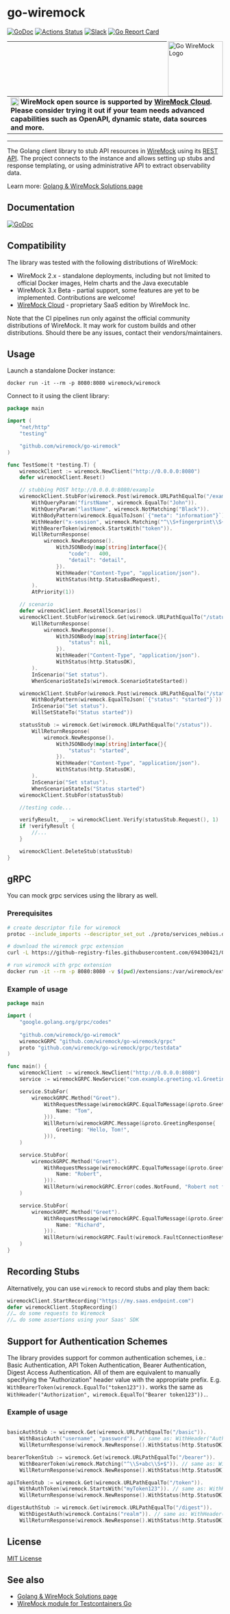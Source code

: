 # go-wiremock

[![GoDoc](https://godoc.org/github.com/wiremock/go-wiremock?status.svg)](http://godoc.org/github.com/wiremock/go-wiremock)
[![Actions Status](https://github.com/wiremock/go-wiremock/workflows/build/badge.svg)](https://github.com/wiremock/go-wiremock/actions?query=workflow%3Abuild)
[![Slack](https://img.shields.io/badge/slack.wiremock.org-%23wiremock—go-brightgreen?style=flat&logo=slack)](https://slack.wiremock.org/)
[![Go Report Card](https://goreportcard.com/badge/github.com/wiremock/go-wiremock)](https://goreportcard.com/report/github.com/wiremock/go-wiremock)

<a href="https://go.wiremock.org" target="_blank">
    <img width="128px" align="right" src="docs/images/logo/logo.png" alt="Go WireMock Logo"/>
</a>

---

<table>
<tr>
<td>
<img src="https://wiremock.org/images/wiremock-cloud/wiremock_cloud_logo.png" alt="WireMock Cloud Logo" height="20" align="left">
<strong>WireMock open source is supported by <a href="https://www.wiremock.io/cloud-overview?utm_source=github.com&utm_campaign=go-wiremock-README.md-banner">WireMock Cloud</a>. Please consider trying it out if your team needs advanced capabilities such as OpenAPI, dynamic state, data sources and more.</strong>
</td>
</tr>
</table>

---

The Golang client library to stub API resources in [WireMock](https://wiremock.org) using its
[REST API](https://wiremock.org/docs/api/).
The project connects to the instance and allows
setting up stubs and response templating,
or using administrative API to extract observability data.

Learn more: [Golang & WireMock Solutions page]( https://wiremock.org/docs/solutions/golang/)

## Documentation

[![GoDoc](https://godoc.org/github.com/wiremock/go-wiremock?status.svg)](http://godoc.org/github.com/wiremock/go-wiremock)

## Compatibility

The library was tested with the following distributions
of WireMock:

- WireMock 2.x - standalone deployments, including but not limited to official Docker images, Helm charts and the Java executable
- WireMock 3.x Beta - partial support, some features are
  yet to be implemented. Contributions are welcome!
- [WireMock Cloud](https://www.wiremock.io/product) -
  proprietary SaaS edition by WireMock Inc.

Note that the CI pipelines run only against the official community distributions of WireMock.
It may work for custom builds and other distributions.
Should there be any issues, contact their vendors/maintainers.

## Usage

Launch a standalone Docker instance:

```shell
docker run -it --rm -p 8080:8080 wiremock/wiremock
```

Connect to it using the client library:

```go
package main

import (
    "net/http"
    "testing"

    "github.com/wiremock/go-wiremock"
)

func TestSome(t *testing.T) {
    wiremockClient := wiremock.NewClient("http://0.0.0.0:8080")
    defer wiremockClient.Reset()

    // stubbing POST http://0.0.0.0:8080/example
    wiremockClient.StubFor(wiremock.Post(wiremock.URLPathEqualTo("/example")).
        WithQueryParam("firstName", wiremock.EqualTo("John")).
        WithQueryParam("lastName", wiremock.NotMatching("Black")).
        WithBodyPattern(wiremock.EqualToJson(`{"meta": "information"}`)).
        WithHeader("x-session", wiremock.Matching("^\\S+fingerprint\\S+$")).
        WithBearerToken(wiremock.StartsWith("token")).
        WillReturnResponse(
            wiremock.NewResponse().
                WithJSONBody(map[string]interface{}{
                    "code":   400,
                    "detail": "detail",
                }).
                WithHeader("Content-Type", "application/json").
                WithStatus(http.StatusBadRequest),
        ).
        AtPriority(1))

    // scenario
    defer wiremockClient.ResetAllScenarios()
    wiremockClient.StubFor(wiremock.Get(wiremock.URLPathEqualTo("/status")).
        WillReturnResponse(
            wiremock.NewResponse().
                WithJSONBody(map[string]interface{}{
                    "status": nil,
                }).
                WithHeader("Content-Type", "application/json").
                WithStatus(http.StatusOK),
        ).
        InScenario("Set status").
        WhenScenarioStateIs(wiremock.ScenarioStateStarted))

    wiremockClient.StubFor(wiremock.Post(wiremock.URLPathEqualTo("/state")).
        WithBodyPattern(wiremock.EqualToJson(`{"status": "started"}`)).
        InScenario("Set status").
        WillSetStateTo("Status started"))

    statusStub := wiremock.Get(wiremock.URLPathEqualTo("/status")).
        WillReturnResponse(
            wiremock.NewResponse().
                WithJSONBody(map[string]interface{}{
                    "status": "started",
                }).
                WithHeader("Content-Type", "application/json").
                WithStatus(http.StatusOK),
        ).
        InScenario("Set status").
        WhenScenarioStateIs("Status started")
    wiremockClient.StubFor(statusStub)

    //testing code...

    verifyResult, _ := wiremockClient.Verify(statusStub.Request(), 1)
    if !verifyResult {
        //...
    }

    wiremockClient.DeleteStub(statusStub)
}
```
## gRPC
You can mock grpc services using the library as well.

### Prerequisites

```bash
# create descriptor file for wiremock
protoc --include_imports --descriptor_set_out ./proto/services_nebius.dsc ./proto/greeting_service.proto

# download the wiremock grpc extension
curl -L https://github-registry-files.githubusercontent.com/694300421/0a0c0b80-089b-11f0-8fd1-f7e53ce5fce0?X-Amz-Algorithm=AWS4-HMAC-SHA256&X-Amz-Credential=AKIAVCODYLSA53PQK4ZA%2F20250609%2Fus-east-1%2Fs3%2Faws4_request&X-Amz-Date=20250609T202456Z&X-Amz-Expires=300&X-Amz-Signature=85f6bc85c1b86f2416ceb5c5031fde515f9f3003d612e2e375801e3dadde0d1c&X-Amz-SignedHeaders=host&response-content-disposition=filename%3Dwiremock-grpc-extension-standalone-0.10.0.jar&response-content-type=application%2Foctet-stream -o ./extensions/wiremock-grpc-0.10.0.jar

# run wiremock with grpc extension
docker run -it --rm -p 8080:8080 -v $(pwd)/extensions:/var/wiremock/extensions -v $(pwd)/proto:/home/wiremock/grpc wiremock/wiremock --verbose 
```

### Example of usage

```go
package main

import (
	"google.golang.org/grpc/codes"
	
	"github.com/wiremock/go-wiremock"
	wiremockGRPC "github.com/wiremock/go-wiremock/grpc"
	proto "github.com/wiremock/go-wiremock/grpc/testdata"
)

func main() {
	wiremockClient := wiremock.NewClient("http://0.0.0.0:8080")
	service := wiremockGRPC.NewService("com.example.greeting.v1.GreetingService", wiremockClient)

	service.StubFor(
		wiremockGRPC.Method("Greet").
			WithRequestMessage(wiremockGRPC.EqualToMessage(&proto.GreetingRequest{
				Name: "Tom",
			})).
			WillReturn(wiremockGRPC.Message(&proto.GreetingResponse{
				Greeting: "Hello, Tom!",
			})),
	)

	service.StubFor(
		wiremockGRPC.Method("Greet").
			WithRequestMessage(wiremockGRPC.EqualToMessage(&proto.GreetingRequest{
				Name: "Robert",
			})).
			WillReturn(wiremockGRPC.Error(codes.NotFound, "Robert not found")),
	)

	service.StubFor(
		wiremockGRPC.Method("Greet").
			WithRequestMessage(wiremockGRPC.EqualToMessage(&proto.GreetingRequest{
				Name: "Richard",
			})).
			WillReturn(wiremockGRPC.Fault(wiremock.FaultConnectionResetByPeer)),
	)
}

```

## Recording Stubs

Alternatively, you can use `wiremock` to record stubs and play them back:

```go
wiremockClient.StartRecording("https://my.saas.endpoint.com")
defer wiremockClient.StopRecording()
//… do some requests to Wiremock
//… do some assertions using your Saas' SDK
```

## Support for Authentication Schemes

The library provides support for common authentication schemes, i.e.: Basic Authentication, API Token Authentication, Bearer Authentication, Digest Access Authentication.
All of them are equivalent to manually specifying the "Authorization" header value with the appropriate prefix.
E.g. `WithBearerToken(wiremock.EqualTo("token123")).` works the same as `WithHeader("Authorization", wiremock.EqualTo("Bearer token123")).`.

### Example of usage

```go

basicAuthStub := wiremock.Get(wiremock.URLPathEqualTo("/basic")).
    WithBasicAuth("username", "password"). // same as: WithHeader("Authorization", wiremock.EqualTo("Basic dXNlcm5hbWU6cGFzc3dvcmQ=")).
    WillReturnResponse(wiremock.NewResponse().WithStatus(http.StatusOK))

bearerTokenStub := wiremock.Get(wiremock.URLPathEqualTo("/bearer")).
    WithBearerToken(wiremock.Matching("^\\S+abc\\S+$")). // same as: WithHeader("Authorization", wiremock.Matching("^Bearer \\S+abc\\S+$")).
    WillReturnResponse(wiremock.NewResponse().WithStatus(http.StatusOK))

apiTokenStub := wiremock.Get(wiremock.URLPathEqualTo("/token")).
    WithAuthToken(wiremock.StartsWith("myToken123")). // same as: WithHeader("Authorization", wiremock.StartsWith("Token myToken123")).
    WillReturnResponse(wiremock.NewResponse().WithStatus(http.StatusOK))

digestAuthStub := wiremock.Get(wiremock.URLPathEqualTo("/digest")).
    WithDigestAuth(wiremock.Contains("realm")). // same as: WithHeader("Authorization", wiremock.StartsWith("Digest ").And(Contains("realm"))).
    WillReturnResponse(wiremock.NewResponse().WithStatus(http.StatusOK))

```

## License

[MIT License](./LICENSE)

## See also

- [Golang & WireMock Solutions page]( https://wiremock.org/docs/solutions/golang/)
- [WireMock module for Testcontainers Go](https://wiremock.org/docs/solutions/testcontainers/)
